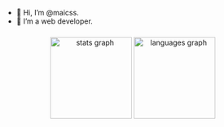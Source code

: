 - 👋 Hi, I’m @maicss.
- 👀 I’m a web developer.

###

<div align="center">
  <img src="https://github-readme-stats.vercel.app/api?hide_title=false&hide_rank=false&show_icons=true&include_all_commits=true&count_private=true&disable_animations=false&locale=en&hide_border=false&username=maicss" height="160" alt="stats graph"  />
  <img src="https://github-readme-stats.vercel.app/api/top-langs?locale=en&hide_title=false&layout=compact&card_width=350&langs_count=5&hide_border=false&username=maicss" height="160" alt="languages graph"  />
</div>

